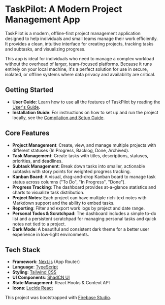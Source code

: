 # TaskPilot: A Modern Project Management App

TaskPilot is a modern, offline-first project management application designed to help individuals and small teams manage their work efficiently. It provides a clean, intuitive interface for creating projects, tracking tasks and subtasks, and visualizing progress.

This app is ideal for individuals who need to manage a complex workload without the overhead of larger, team-focused platforms. Because it runs entirely on your local machine, it's a perfect solution for use in secure, isolated, or offline systems where data privacy and availability are critical.

## Getting Started

-   **User Guide**: Learn how to use all the features of TaskPilot by reading the [User's Guide](./USERS_GUIDE.md).
-   **Installation Guide**: For instructions on how to set up and run the project locally, see the [Compilation and Setup Guide](./COMPILE_GUIDE.md).

## Core Features

-   **Project Management**: Create, view, and manage multiple projects with different statuses (In Progress, Backlog, Done, Archived).
-   **Task Management**: Create tasks with titles, descriptions, statuses, priorities, and deadlines.
-   **Subtask Management**: Break down tasks into smaller, actionable subtasks with story points for weighted progress tracking.
-   **Kanban Board**: A visual, drag-and-drop Kanban board to manage task status across columns ("To Do", "In Progress", "Done").
-   **Progress Tracking**: The dashboard provides at-a-glance statistics and charts to visualize task distribution.
-   **Project Notes**: Each project can have multiple rich-text notes with Markdown support and the ability to embed tasks.
-   **Reporting**: Filter and export work logs by project and date range.
-   **Personal Todos & Scratchpad**: The dashboard includes a simple to-do list and a persistent scratchpad for managing personal tasks and quick notes not tied to a project.
-   **Dark Mode**: A beautiful and consistent dark theme for a better user experience in low-light environments.

## Tech Stack

-   **Framework**: [Next.js](https://nextjs.org/) (App Router)
-   **Language**: [TypeScript](https://www.typescriptlang.org/)
-   **Styling**: [Tailwind CSS](https://tailwindcss.com/)
-   **UI Components**: [ShadCN UI](https://ui.shadcn.com/)
-   **State Management**: React Hooks & Context API
-   **Icons**: [Lucide React](https://lucide.dev/guide/packages/lucide-react)

This project was bootstrapped with [Firebase Studio](https://firebase.google.com/studio).
